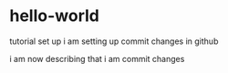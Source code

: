 # hello-world
tutorial set up 
i am setting up commit changes in github

i am now describing that i am commit changes
